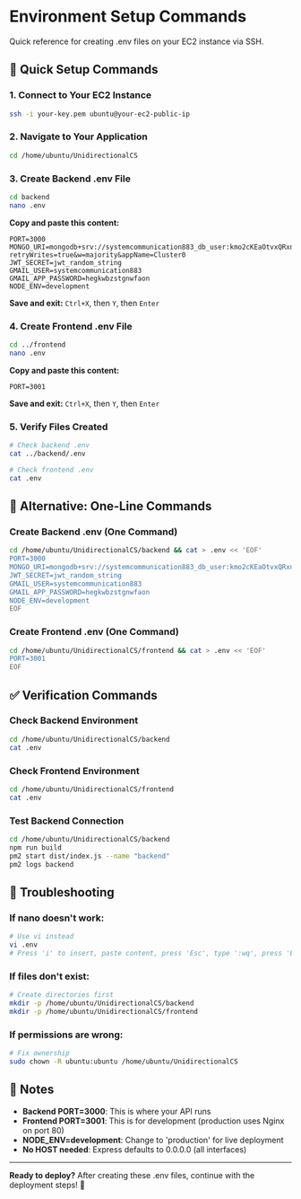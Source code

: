 # Environment Setup Commands

Quick reference for creating .env files on your EC2 instance via SSH.

## 🚀 Quick Setup Commands

### 1. Connect to Your EC2 Instance

```bash
ssh -i your-key.pem ubuntu@your-ec2-public-ip
```

### 2. Navigate to Your Application

```bash
cd /home/ubuntu/UnidirectionalCS
```

### 3. Create Backend .env File

```bash
cd backend
nano .env
```

**Copy and paste this content:**

```env
PORT=3000
MONGO_URI=mongodb+srv://systemcommunication883_db_user:kmo2cKEaOtvxQRxn@cluster0.rx7lz1p.mongodb.net/?retryWrites=true&w=majority&appName=Cluster0
JWT_SECRET=jwt_random_string
GMAIL_USER=systemcommunication883
GMAIL_APP_PASSWORD=hegkwbzstgnwfaon
NODE_ENV=development
```

**Save and exit:** `Ctrl+X`, then `Y`, then `Enter`

### 4. Create Frontend .env File

```bash
cd ../frontend
nano .env
```

**Copy and paste this content:**

```env
PORT=3001
```

**Save and exit:** `Ctrl+X`, then `Y`, then `Enter`

### 5. Verify Files Created

```bash
# Check backend .env
cat ../backend/.env

# Check frontend .env
cat .env
```

## 🔧 Alternative: One-Line Commands

### Create Backend .env (One Command)

```bash
cd /home/ubuntu/UnidirectionalCS/backend && cat > .env << 'EOF'
PORT=3000
MONGO_URI=mongodb+srv://systemcommunication883_db_user:kmo2cKEaOtvxQRxn@cluster0.rx7lz1p.mongodb.net/?retryWrites=true&w=majority&appName=Cluster0
JWT_SECRET=jwt_random_string
GMAIL_USER=systemcommunication883
GMAIL_APP_PASSWORD=hegkwbzstgnwfaon
NODE_ENV=development
EOF
```

### Create Frontend .env (One Command)

```bash
cd /home/ubuntu/UnidirectionalCS/frontend && cat > .env << 'EOF'
PORT=3001
EOF
```

## ✅ Verification Commands

### Check Backend Environment

```bash
cd /home/ubuntu/UnidirectionalCS/backend
cat .env
```

### Check Frontend Environment

```bash
cd /home/ubuntu/UnidirectionalCS/frontend
cat .env
```

### Test Backend Connection

```bash
cd /home/ubuntu/UnidirectionalCS/backend
npm run build
pm2 start dist/index.js --name "backend"
pm2 logs backend
```

## 🚨 Troubleshooting

### If nano doesn't work:

```bash
# Use vi instead
vi .env
# Press 'i' to insert, paste content, press 'Esc', type ':wq', press 'Enter'
```

### If files don't exist:

```bash
# Create directories first
mkdir -p /home/ubuntu/UnidirectionalCS/backend
mkdir -p /home/ubuntu/UnidirectionalCS/frontend
```

### If permissions are wrong:

```bash
# Fix ownership
sudo chown -R ubuntu:ubuntu /home/ubuntu/UnidirectionalCS
```

## 📝 Notes

- **Backend PORT=3000**: This is where your API runs
- **Frontend PORT=3001**: This is for development (production uses Nginx on port 80)
- **NODE_ENV=development**: Change to 'production' for live deployment
- **No HOST needed**: Express defaults to 0.0.0.0 (all interfaces)

---

**Ready to deploy?** After creating these .env files, continue with the deployment steps! 🚀
